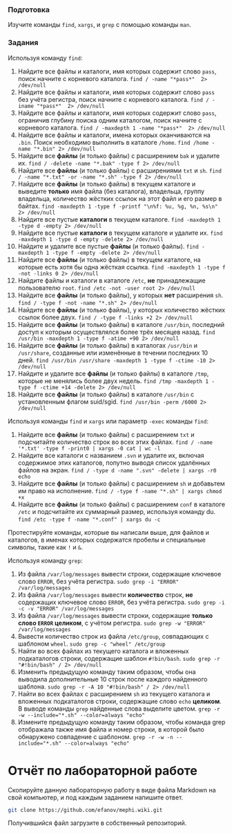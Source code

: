 ### Подготовка

Изучите команды `find`, `xargs`, и `grep` с помощью команды `man`.

### Задания

Используя команду `find`:

1. Найдите все файлы и каталоги, имя которых содержит слово `pass`, поиск начните с корневого каталога. 
`find / -name "*pass*"  2> /dev/null`
1. Найдите все файлы и каталоги, имя которых содержит слово `pass` без учёта регистра, поиск начните с корневого каталога. 
`find / -iname "*pass*"  2> /dev/null`
1. Найдите все файлы и каталоги, имя которых содержит слово `pass`, ограничив глубину поиска одним каталогом, поиск начните с корневого каталога. 
`find / -maxdepth 1 -name "*pass*"  2> /dev/null`
1. Найдите все файлы и каталоги, имена которых оканчиваются на `.bin`. Поиск необходимо выполнить в каталоге `/home`. 
`find /home -name "*.bin" 2> /dev/null`
1. Найдите все **файлы** (и только файлы) с расширением `bak` и удалите их. 
`find / -delete -name "*.bak" -type f 2> /dev/null`
1. Найдите все **файлы** (и только файлы) с расширениями `txt` и `sh`. 
`find / -name "*.txt" -or -name "*.sh" -type f 2> /dev/null`
1. Найдите все **файлы** (и только файлы) в текущем каталоге и выведите **только** имя файла (без каталога), владельца, группу владельца, количество жёстких ссылок на этот файл и его размер в байтах. 
`find -maxdepth 1 -type f -printf "\n%f: %u, %g, %n, %s\n" 2> /dev/null`
1. Найдите все пустые **каталоги** в текущем каталоге. 
`find -maxdepth 1 -type d -empty 2> /dev/null`
1. Найдите все пустые **каталоги** в текущем каталоге и удалите их. 
`find -maxdepth 1 -type d -empty -delete 2> /dev/null`
1. Найдите и удалите все пустые **файлы** (и только файлы). 
`find -maxdepth 1 -type f -empty -delete 2> /dev/null`
1. Найдите все **файлы** (и только файлы) в текущем каталоге, на которые есть хотя бы одна жёсткая ссылка. 
`find -maxdepth 1 -type f -not -links 0 2> /dev/null`
1. Найдите файлы и каталоги в каталоге `/etc`, **не** принадлежащие пользователю 
`root`. `find /etc -not -user root 2> /dev/null`
1. Найдите все **файлы** (и только файлы), у которых **нет** расширения `sh`. 
`find / -type f -not -name "*.sh" 2> /dev/null`
1. Найдите все **файлы** (и только файлы), у которых количество жёстких ссылок более двух.
`find / -type f -links +2 2> /dev/null`
1. Найдите все **файлы** (и только файлы) в каталоге `/usr/bin`, последний доступ к которым осуществлялся более трёх месяцев назад.
`find /usr/bin -maxdepth 1 -type f -atime +90 2> /dev/null`
1. Найдите все **файлы** (и только файлы) в каталогах `/usr/bin` и `/usr/share`, созданные или изменённые в течении последних 10 дней.
`find /usr/bin /usr/share -maxdepth 1 -type f -ctime -10 2> /dev/null`
1. Найдите и удалите все **файлы** (и только файлы) в каталоге `/tmp`, которые не менялись более двух недель.
`find /tmp -maxdepth 1 -type f -ctime +14 -delete 2> /dev/null`
1. Найдите все **файлы** (и только файлы) в каталоге `/usr/bin` с установленным флагом suid/sgid.
`find /usr/bin -perm /6000 2> /dev/null`

Используя команды `find` и `xargs` или параметр `-exec` команды `find`:

1. Найдите все **файлы** (и только файлы) с расширением `txt` и подсчитайте количество строк во всех этих файлах.
`find / -name '*.txt' -type f -print0 | xargs -0 cat | wc -l`
1. Найдите все каталоги с названием `.svn` и удалите их, включая содержимое этих каталогов, попутно выводя список удалённых файлов на экран.
`find / -type d -name ".svn" -delete | xargs -r0 echo`
1. Найдите все **файлы** (и только файлы) с расширением `sh` и добавьтем им право на исполнение.
`find / -type f -name "*.sh" | xargs chmod +x`
1. Найдите все **файлы** (и только файлы) с расширением `conf` в каталоге `/etc` и подсчитайте их суммарный размер, используя команду du.
`find /etc -type f -name "*.conf" | xargs du -c`

Протестируйте команды, которые вы написали выше, для файлов и каталогов, в именах которых содержатся пробелы и специальные символы, такие как `!` и `&`.

Используя команду `grep`:

1. Из файла `/var/log/messages` вывести строки, содержащие ключевое слово `ERROR`, без учёта регистра.
`sudo grep -i "ERROR" /var/log/messages`
1. Из файла `/var/log/messages` вывести **количество** строк, **не** содержащих ключевое слово `ERROR`, без учёта регистра.
`sudo grep -i -c -v "ERROR" /var/log/messages`
1. Из файла `/var/log/messages` вывести строки, содержащие **только слово `ERROR` целиком**, с учётом регистра.
`sudo grep -w "ERROR" /var/log/messages`
1. Вывести количество строк из файла `/etc/group`, совпадающих с шаблоном `wheel`.
`sudo grep -c "wheel" /etc/group`
1. Найти во всех файлах из текущего каталога и вложенных подкаталогов строки, содержащие шаблон `#!bin/bash`.
`sudo grep -r "#!bin/bash" / 2> /dev/null`
1. Изменить предыдущую команду таким образом, чтобы она выводила дополнительные 10 строк после каждого найденного шаблона.
`sudo grep -r -A 10 "#!bin/bash" / 2> /dev/null`
1. Найти во всех файлах с расширением `sh` из текущего каталога и вложенных подкаталогов строки, содержащие слово `echo` **целиком**. В выводе команды `grep` найденные слова выделите цветом.
`grep -r -w --include="*.sh" --color=always "echo"`
1. Измените предыдущую команду таким образом, чтобы команда grep отображала также имя файла и номер строки, в которой было обнаружено совпадение с шаблоном.
`grep -r -w -n --include="*.sh" --color=always "echo"`

# Отчёт по лабораторной работе

Скопируйте данную лабораторную работу в виде файла Markdown на свой компьютер, и под каждым заданием напишите ответ.

```sh
git clone https://github.com/efanov/mephi.wiki.git
```

Получившийся файл загрузите в собственный репозиторий.
